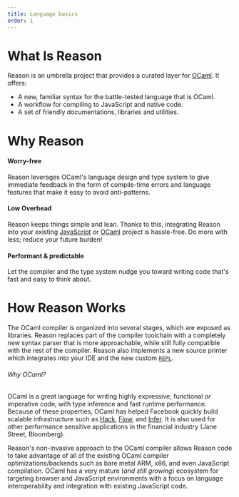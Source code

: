 ```yaml
---
title: Language basics
order: 1
---
```


# What Is Reason

Reason is an umbrella project that provides a curated layer for [OCaml](http://ocaml.org). It offers:

- A new, familiar syntax for the battle-tested language that is OCaml.
- A workflow for compiling to JavaScript and native code.
- A set of friendly documentations, libraries and utilities.

# Why Reason

#### Worry-free

Reason leverages OCaml's language design and type system to give immediate feedback in the form of compile-time errors and language features that make it easy to avoid anti-patterns.

#### Low Overhead

Reason keeps things simple and lean. Thanks to this, integrating Reason into your existing [JavaScript](/guide/javascript) or [OCaml](/guide/native) project is hassle-free. Do more with less; reduce your future burden!

#### Performant & predictable

Let the compiler and the type system nudge you toward writing code that's fast and easy to think about.

How Reason Works
=========================

The OCaml compiler is organized into several stages, which are exposed as
libraries. Reason replaces part of the compiler toolchain with a completely
new syntax parser that is more approachable, while still fully compatible with
the rest of the compiler. Reason also implements a new source printer which
integrates into your IDE and the new custom [`REPL`](/guide/editor-tools/extra-goodies#repl).

###### Why OCaml?

OCaml is a great language for writing highly expressive, functional
*or* imperative code, with type inference and fast runtime performance.
Because of these properties, OCaml has helped
Facebook quickly build scalable infrastructure such as
[Hack](http://hacklang.org/), [Flow](http://flowtype.org/), and
[Infer](http://fbinfer.com/). It is also used for other performance sensitive
applications in the financial industry (Jane Street, Bloomberg).

Reason's non-invasive approach to the OCaml compiler allows Reason code
to take advantage of all of the existing OCaml compiler
optimizations/backends such as bare metal ARM, x86, and even JavaScript
compilation. OCaml has a very mature (*and still growing*) ecosystem for targeting
browser and JavaScript environments with a focus on language interoperability
and integration with existing JavaScript code.
